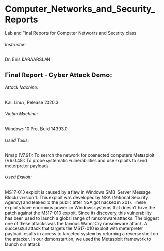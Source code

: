 # Computer_Networks_and_Security_Reports
Lab and Final Reports for Computer Networks and Security class
###### Instructor:
Dr. Enis KARAARSLAN

## Final Report - Cyber Attack Demo:
###### Attack Machine:
Kali Linux, Release 2020.3
###### Victim Machine:
Windows 10 Pro, Build 14393.0
###### Used Tools:
Nmap (V7.91): To search the network for connected computers
Metasploit (V6.0.48): To probe systematic vulnerabilities and use exploits to send meterpreter
payloads.
###### Used Exploit:
MS17-010 exploit is caused by a flaw in Windows SMB (Server Message Block) version 1. This exploit was developed by NSA (National Security Agency) and leaked to the public after NSA got hacked in 2017. These exploits have enormous power on Windows systems that doesn’t have the patch against the MS17-010 exploit. Since its discovery, this vulnerability has been used to launch a global range of ransomware attacks. The biggest one of these attacks was the famous WannaCry ransomware attack. A successful attack that targets the MS17-010 exploit with meterpreter payload results in access to targeted system by returning a reverse shell on the attacker. In our demonstartion, we used the Metasploit framework to launch our attack

 

